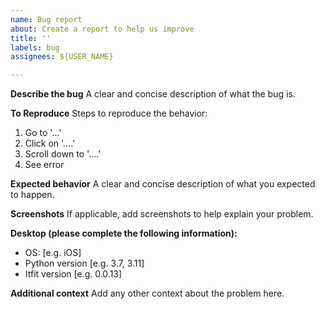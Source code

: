 ```yaml
---
name: Bug report
about: Create a report to help us improve
title: ''
labels: bug
assignees: ${USER_NAME}

---
```


**Describe the bug**
A clear and concise description of what the bug is.

**To Reproduce**
Steps to reproduce the behavior:
1. Go to '...'
2. Click on '....'
3. Scroll down to '....'
4. See error

**Expected behavior**
A clear and concise description of what you expected to happen.

**Screenshots**
If applicable, add screenshots to help explain your problem.

**Desktop (please complete the following information):**
 - OS: [e.g. iOS]
 - Python version [e.g. 3.7, 3.11]
 - Itfit version [e.g. 0.0.13]

**Additional context**
Add any other context about the problem here.
